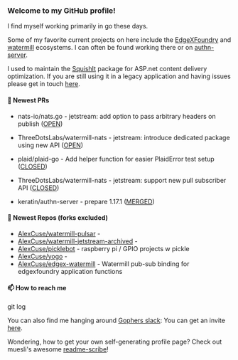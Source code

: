 ### Welcome to my GitHub profile!

I find myself working primarily in go these days.

Some of my favorite current projects on here include the [EdgeXFoundry](https://github.com/EdgeXFoundry) and [watermill](https://github.com/ThreeDotsLabs/watermill) ecosystems.  I can often be found working there or on [authn-server](https://github.com/keratin/authn-server).

I used to maintain the [SquishIt](https://nuget.org/packages/SquishIt) package for ASP.net content delivery optimization.  If you are still using it in a legacy application and having issues please get in touch [here](https://github.com/AlexCuse/SquishIt/issues).

#### 🔭 Newest PRs

- nats-io/nats.go - jetstream: add option to pass arbitrary headers on publish ([OPEN](https://github.com/nats-io/nats.go/pull/1392))

- ThreeDotsLabs/watermill-nats - jetstream: introduce dedicated package using new API ([OPEN](https://github.com/ThreeDotsLabs/watermill-nats/pull/13))

- plaid/plaid-go - Add helper function for easier PlaidError test setup ([CLOSED](https://github.com/plaid/plaid-go/pull/280))

- ThreeDotsLabs/watermill-nats - jetstream: support new pull subscriber API ([CLOSED](https://github.com/ThreeDotsLabs/watermill-nats/pull/12))

- keratin/authn-server - prepare 1.17.1 ([MERGED](https://github.com/keratin/authn-server/pull/219))


#### 🌱 Newest Repos (forks excluded)

- [AlexCuse/watermill-pulsar](https://github.com/AlexCuse/watermill-pulsar) - 
- [AlexCuse/watermill-jetstream-archived](https://github.com/AlexCuse/watermill-jetstream-archived) - 
- [AlexCuse/picklebot](https://github.com/AlexCuse/picklebot) - raspberry pi / GPIO projects w pickle
- [AlexCuse/yogo](https://github.com/AlexCuse/yogo) - 
- [AlexCuse/edgex-watermill](https://github.com/AlexCuse/edgex-watermill) - Watermill pub-sub binding for edgexfoundry application functions

#### 📫 How to reach me

git log

You can also find me hanging around [Gophers slack](https://gophers.slack.com/): You can get an invite [here](https://gophersinvite.herokuapp.com/).


Wondering, how to get your own self-generating profile page? 
Check out muesli's awesome [readme-scribe](https://github.com/muesli/readme-scribe)!
